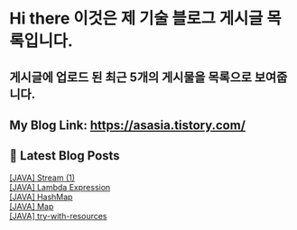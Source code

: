 # Hi there 이것은 제 기술 블로그 게시글 목록입니다.
## 게시글에 업로드 된 최근 5개의 게시물을 목록으로 보여줍니다.

## My Blog Link: https://asasia.tistory.com/

## 📕 Latest Blog Posts

<a href=http://asasia.tistory.com/57>[JAVA] Stream (1)</a></br><a href=http://asasia.tistory.com/56>[JAVA] Lambda Expression</a></br><a href=http://asasia.tistory.com/55>[JAVA] HashMap</a></br><a href=http://asasia.tistory.com/54>[JAVA] Map</a></br><a href=http://asasia.tistory.com/53>[JAVA] try-with-resources</a></br>